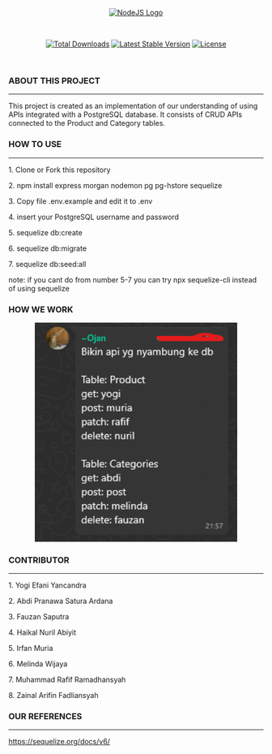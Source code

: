 <p align="center"><a href="https://nodejs.org/en" target="_blank"><img src="https://raw.githubusercontent.com/Ender-Wiggin2019/ServiceLogos/main/Node.js/Node.js.png" width="400" alt="NodeJS Logo"></a></p>
&nbsp;

<p align="center">
<a href="https://github.com/yogiefani/FSW2-Chapter3-Tim3-Expressjs"><img src="https://img.shields.io/badge/all_contributors-8-brightgreen.svg?style=flat-square" alt="Total Downloads"></a>
<a href="https://github.com/yogiefani/FSW2-Chapter3-Tim3-Expressjs"><img src="https://img.shields.io/badge/PRs-welcome-brightgreen.svg?style=flat-square" alt="Latest Stable Version"></a>
<a href="https://github.com/yogiefani/FSW2-Chapter3-Tim3-Expressjs"><img src="https://img.shields.io/badge/first--timers--only-friendly-blue.svg" alt="License"></a>
</p>

</br>

### ABOUT THIS PROJECT
<hr>
<p>This project is created as an implementation of our understanding of using APIs integrated with a PostgreSQL database. It consists of CRUD APIs connected to the Product and Category tables.</p>

### HOW TO USE
<hr>
<p>1. Clone or Fork this repository</p>
<p>2. npm install express morgan nodemon pg pg-hstore sequelize</p>
<p>3. Copy file .env.example and edit it to .env</p>
<p>4. insert your PostgreSQL username and password</p>
<p>5. sequelize db:create</p>
<p>6. sequelize db:migrate</p>
<p>7. sequelize db:seed:all</p>

note: if you cant do from number 5-7 you can try npx sequelize-cli instead of using sequelize

### HOW WE WORK
<p align="center"><a href="https://github.com/yogiefani/FSW2-Chapter3-Tim3-Expressjs" target="_blank"><img src="https://raw.githubusercontent.com/Urielchan/logosVtuberVER/refs/heads/main/pembagian.png" width="400" alt="Pembagian"></a></p>

### CONTRIBUTOR
<hr>
<p>1. Yogi Efani Yancandra</p>
<p>2. Abdi Pranawa Satura Ardana</p>
<p>3. Fauzan Saputra</p>
<p>4. Haikal Nuril Abiyit</p>
<p>5. Irfan Muria</p>
<p>6. Melinda Wijaya</p>
<p>7. Muhammad Rafif Ramadhansyah</p>
<p>8. Zainal Arifin Fadliansyah</p>

### OUR REFERENCES
<hr>
<a href="https://sequelize.org/docs/v6/">https://sequelize.org/docs/v6/</a>
